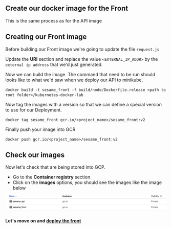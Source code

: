## Create our docker image for the Front

This is the same process as for the API image

## Creating our Front image

Before building our Front image we're going to update the file ```request.js```

Update the **URI** section and replace the value ```<EXTERNAL_IP_ADDR>``` by the ```external ip address``` that we'd just generated.

Now we can build the image. The command that need to be run should looks like to what we'd saw when we deploy our API to minikube.

```shell
docker build -t sesame_front -f build/node/Dockerfile.release <path to root folder>/kubernetes-docker-lab
```

Now tag the images with a version so that we can define a special version to use for our Deployment.

```shell
docker tag sesame_front gcr.io/<project_name>/sesame_front:v2
```

Finally push your image into GCR

```shell
docker push gcr.io/<project_name>/sesame_front:v2
```

## Check our images

Now let's check that are being stored into GCP.
- Go to the **Container registry** section
- Click on the **images** options, you should see the images like the image below

<p align="center">
  <img src="../img/gcp-images.png" alt="drawing" width="500"/>
</p>

#### Let's move on and [deploy the front](deployment_front.md)